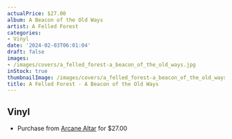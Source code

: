 ```yaml
---
actualPrice: $27.00
album: A Beacon of the Old Ways
artist: A Felled Forest
categories:
- Vinyl
date: '2024-02-03T06:01:04'
draft: false
images:
- /images/covers/a_felled_forest-a_beacon_of_the_old_ways.jpg
inStock: true
thumbnailImage: /images/covers/a_felled_forest-a_beacon_of_the_old_ways-thumb.jpg
title: A Felled Forest - A Beacon of the Old Ways
---
```


## Vinyl
* Purchase from [Arcane Altar](https://arcanealtar.bigcartel.com/product/a-felled-forest-a-beacon-of-the-old-ways-12-lp) for $27.00
